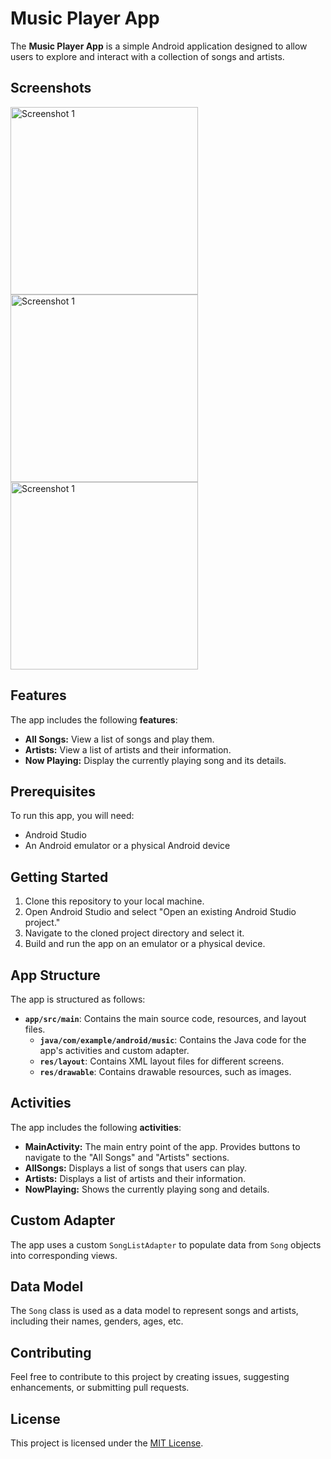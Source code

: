 # Music Player App

The **Music Player App** is a simple Android application designed to allow users to explore and interact with a collection of songs and artists.

## Screenshots

<img src="https://github.com/ano-ny-mous/Music-Player-App/assets/91519560/3a8e7a68-2307-4fee-88a8-95553ce427f7" alt="Screenshot 1" width="300" >

<img src="https://github.com/ano-ny-mous/Music-Player-App/assets/91519560/40f54aa4-05df-4e96-a8b6-b9cb294645ef" alt="Screenshot 1" width="300" >

<img src="https://github.com/ano-ny-mous/Music-Player-App/assets/91519560/3d762db6-f6ce-4134-88aa-4175f87b8910" alt="Screenshot 1" width="300" >

## Features

The app includes the following **features**:

- **All Songs:** View a list of songs and play them.
- **Artists:** View a list of artists and their information.
- **Now Playing:** Display the currently playing song and its details.

## Prerequisites

To run this app, you will need:

- Android Studio
- An Android emulator or a physical Android device

## Getting Started

1. Clone this repository to your local machine.
2. Open Android Studio and select "Open an existing Android Studio project."
3. Navigate to the cloned project directory and select it.
4. Build and run the app on an emulator or a physical device.

## App Structure

The app is structured as follows:

- **`app/src/main`**: Contains the main source code, resources, and layout files.
  - **`java/com/example/android/music`**: Contains the Java code for the app's activities and custom adapter.
  - **`res/layout`**: Contains XML layout files for different screens.
  - **`res/drawable`**: Contains drawable resources, such as images.

## Activities

The app includes the following **activities**:

- **MainActivity:** The main entry point of the app. Provides buttons to navigate to the "All Songs" and "Artists" sections.
- **AllSongs:** Displays a list of songs that users can play.
- **Artists:** Displays a list of artists and their information.
- **NowPlaying:** Shows the currently playing song and details.

## Custom Adapter

The app uses a custom `SongListAdapter` to populate data from `Song` objects into corresponding views.

## Data Model

The `Song` class is used as a data model to represent songs and artists, including their names, genders, ages, etc.

## Contributing

Feel free to contribute to this project by creating issues, suggesting enhancements, or submitting pull requests.

## License

This project is licensed under the [MIT License](LICENSE).

